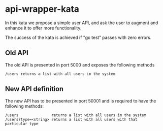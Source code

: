 # api-wrapper-kata

In this kata we propose a simple user API, and ask the user to augment and enhance it to offer more functionality. 

The success of the kata is achieved if "go test" passes with zero errors.

## Old API

The old API is presented in port 5000 and exposes the following methods

    /users returns a list with all users in the system

## New API definition

The new API has to be presented in port 50001 and is required to have the following methods:

    /users               returns a list with all users in the system
    /users?type=<string> returns a list with all users with that particular type
  
